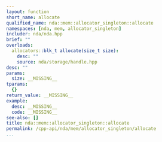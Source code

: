 ```yaml
---
layout: function
short_name: allocate
qualified_name: nda::mem::allocator_singleton::allocate
namespaces: [nda, mem, allocator_singleton]
includer: nda/nda.hpp
brief: ""
overloads:
  allocators::blk_t allocate(size_t size):
    desc: ""
    source: nda/storage/handle.hpp
desc: ""
params:
  size: __MISSING__
tparams:
  {}
return_value: __MISSING__
example:
  desc: __MISSING__
  code: __MISSING__
see-also: []
title: nda::mem::allocator_singleton::allocate
permalink: /cpp-api/nda/mem/allocator_singleton/allocate
...
```


